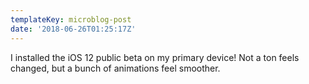 ```yaml
---
templateKey: microblog-post
date: '2018-06-26T01:25:17Z'
---
```


I installed the iOS 12 public beta on my primary device! Not a ton feels changed, but a bunch of animations feel smoother.

